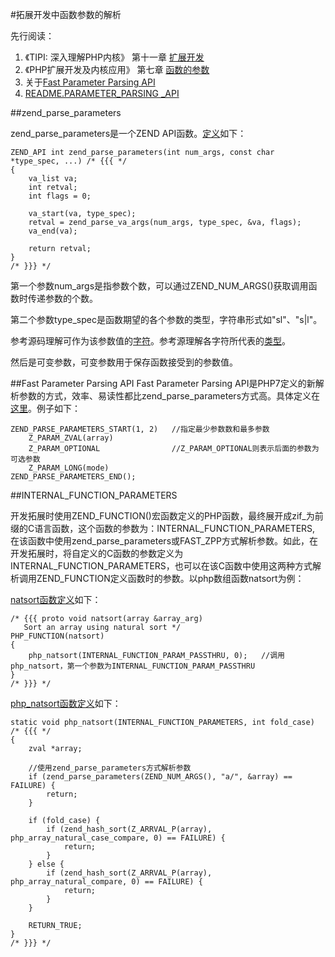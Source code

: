 #拓展开发中函数参数的解析

先行阅读：

1. 《TIPI: 深入理解PHP内核》 第十一章 [扩展开发](http://www.php-internals.com/book/?p=chapt11/11-02-00-extension-hello-world)
2. 《PHP扩展开发及内核应用》 第七章 [函数的参数](https://github.com/walu/phpbook/blob/master/7.md)
3. 关于[Fast Parameter Parsing API](https://wiki.php.net/rfc/fast_zpp)
4. [README.PARAMETER_PARSING _API](https://github.com/php/php-src/blob/master/README.PARAMETER_PARSING_API)

##zend\_parse\_parameters

zend\_parse\_parameters是一个ZEND API函数。[定义](https://github.com/php/php-src/blob/master/Zend/zend_API.c#L953-L965)如下：

	ZEND_API int zend_parse_parameters(int num_args, const char *type_spec, ...) /* {{{ */
	{
		va_list va;
		int retval;
		int flags = 0;
	
		va_start(va, type_spec);
		retval = zend_parse_va_args(num_args, type_spec, &va, flags);
		va_end(va);
	
		return retval;
	}
	/* }}} */

第一个参数num_args是指参数个数，可以通过ZEND\_NUM\_ARGS()获取调用函数时传递参数的个数。

第二个参数type_spec是函数期望的各个参数的类型，字符串形式如"sl"、"s|l"。

参考源码理解可作为该参数值的[字符](https://github.com/php/php-src/blob/master/Zend/zend_API.c#L816-L861)。参考源理解各字符所代表的[类型](https://github.com/php/php-src/blob/master/Zend/zend_API.c#L496-L746)。

然后是可变参数，可变参数用于保存函数接受到的参数值。

##Fast Parameter Parsing API
Fast Parameter Parsing API是PHP7定义的新解析参数的方式，效率、易读性都比zend\_parse\_parameters方式高。具体定义在[这里](https://github.com/php/php-src/blob/master/Zend/zend_API.h#L678-L1047)。例子如下：

	ZEND_PARSE_PARAMETERS_START(1, 2)	//指定最少参数数和最多参数
		Z_PARAM_ZVAL(array)
		Z_PARAM_OPTIONAL				//Z_PARAM_OPTIONAL则表示后面的参数为可选参数
		Z_PARAM_LONG(mode)
	ZEND_PARSE_PARAMETERS_END();

##INTERNAL\_FUNCTION\_PARAMETERS

开发拓展时使用ZEND\_FUNCTION()宏函数定义的PHP函数，最终展开成zif\_为前缀的C语言函数，这个函数的参数为：INTERNAL\_FUNCTION\_PARAMETERS, 在该函数中使用zend\_parse\_parameters或FAST_ZPP方式解析参数。如此，在开发拓展时，将自定义的C函数的参数定义为INTERNAL\_FUNCTION\_PARAMETERS，也可以在该C函数中使用这两种方式解析调用ZEND\_FUNCTION定义函数时的参数。以php数组函数natsort为例：

[natsort函数定义](https://github.com/php/php-src/blob/master/ext/standard/array.c#L853-L859)如下：

	/* {{{ proto void natsort(array &array_arg)
	   Sort an array using natural sort */
	PHP_FUNCTION(natsort)
	{
		php_natsort(INTERNAL_FUNCTION_PARAM_PASSTHRU, 0);	//调用php_natsort，第一个参数为INTERNAL_FUNCTION_PARAM_PASSTHRU
	}
	/* }}} */

[php_natsort函数定义](https://github.com/php/php-src/blob/master/ext/standard/array.c#L831-L851)如下：
	
	static void php_natsort(INTERNAL_FUNCTION_PARAMETERS, int fold_case) /* {{{ */
	{
		zval *array;
	
		//使用zend_parse_parameters方式解析参数
		if (zend_parse_parameters(ZEND_NUM_ARGS(), "a/", &array) == FAILURE) {	
			return;
		}
	
		if (fold_case) {
			if (zend_hash_sort(Z_ARRVAL_P(array), php_array_natural_case_compare, 0) == FAILURE) {
				return;
			}
		} else {
			if (zend_hash_sort(Z_ARRVAL_P(array), php_array_natural_compare, 0) == FAILURE) {
				return;
			}
		}
	
		RETURN_TRUE;
	}
	/* }}} */